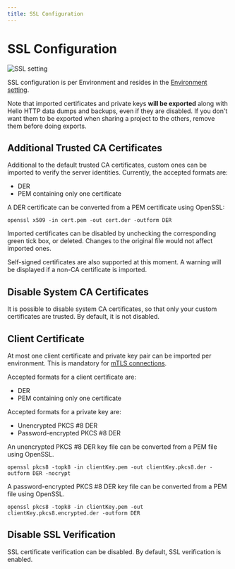 ```yaml
---
title: SSL Configuration
---
```


# SSL Configuration

![SSL setting](../ssl-config.png)

SSL configuration is per Environment and resides in the [Environment setting](environments).

Note that imported certificates and private keys **will be exported** along with Hello HTTP data dumps and backups, even
if they are disabled. If you don't want them to be exported when sharing a project to the others, remove them before
doing exports.

## Additional Trusted CA Certificates

Additional to the default trusted CA certificates, custom ones can be imported to verify the server identities.
Currently, the accepted formats are:
- DER
- PEM containing only one certificate

A DER certificate can be converted from a PEM certificate using OpenSSL:
```
openssl x509 -in cert.pem -out cert.der -outform DER
```

Imported certificates can be disabled by unchecking the corresponding green tick box, or deleted. Changes to the
original file would not affect imported ones.

Self-signed certificates are also supported at this moment. A warning will be displayed if a non-CA certificate is
imported.

## Disable System CA Certificates

It is possible to disable system CA certificates, so that only your custom certificates are trusted.
By default, it is not disabled.

## Client Certificate

At most one client certificate and private key pair can be imported per environment. This is mandatory for
[mTLS connections](https://en.wikipedia.org/wiki/Mutual_authentication#mTLS).

Accepted formats for a client certificate are:
- DER
- PEM containing only one certificate

Accepted formats for a private key are:
- Unencrypted PKCS #8 DER
- Password-encrypted PKCS #8 DER

An unencrypted PKCS #8 DER key file can be converted from a PEM file using OpenSSL.
```
openssl pkcs8 -topk8 -in clientKey.pem -out clientKey.pkcs8.der -outform DER -nocrypt
```

A password-encrypted PKCS #8 DER key file can be converted from a PEM file using OpenSSL.
```
openssl pkcs8 -topk8 -in clientKey.pem -out clientKey.pkcs8.encrypted.der -outform DER
```


## Disable SSL Verification

SSL certificate verification can be disabled. By default, SSL verification is enabled.

